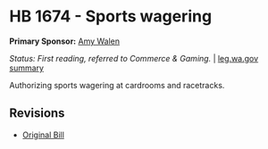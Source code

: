 # HB 1674 - Sports wagering
**Primary Sponsor:** [Amy Walen](/person/leg/walen_am.md)

*Status: First reading, referred to Commerce & Gaming.* | [leg.wa.gov summary](https://app.leg.wa.gov/billsummary?BillNumber=1674&Year=2021)

Authorizing sports wagering at cardrooms and racetracks.

## Revisions
* [Original Bill](1/)